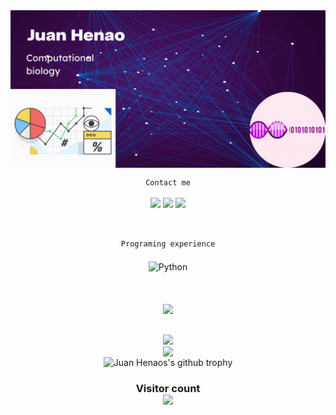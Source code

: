<img align="center" alt="Juan's banner"  src="https://github.com/jdhenaos/jdhenaos/blob/main/assets/Modern%20Minimal%20Technology%20Background%20Banner.gif" />


<!--

Original gifs extracted from:
https://www.devangthakkar.com/
https://dribbble.com/shots/14138307-Abstract-illustration-Statistic


**jdhenaos/jdhenaos** is a ✨ _special_ ✨ repository because its `README.md` (this file) appears on your GitHub profile.

Here are some ideas to get you started:

- 🔭 I’m currently working on ...
- 🌱 I’m currently learning ...
- 👯 I’m looking to collaborate on ...
- 🤔 I’m looking for help with ...
- 💬 Ask me about ...
- 📫 How to reach me: ...
- 😄 Pronouns: ...
- ⚡ Fun fact: ...
-->

<p align="center">
<code>Contact me</code><br><br>
<a href="https://www.linkedin.com/in/juan-david-henao-1714218b/"><img src="https://img.shields.io/badge/-Juan%20Henao-0077B5?style=flat&logo=Linkedin&logoColor=white"/></a>
<a href="mailto:juan.henao@helmholtz-muenchen.de"><img src="https://img.shields.io/badge/-juan.henao@helmholtzmuenchen.de-D14836?style=flat&logo=Gmail&logoColor=white"/></a>
<a href="https://twitter.com/JuanHenaoS"><img src="https://img.shields.io/badge/-@JuanHenaoS-informational?style=flat&logo=Twitter&logoColor=white"/></a>
</p><br>

<p align="center">
<code>Programing experience</code><br><br>
<img title="Python" alt="Python" src="https://raw.githubusercontent.com/jdhenaos/jdhenaos/master/assets/Python-logo.svg" width="70" height="40" style="vertical-align:down; margin:4px"/>
</p><br>

<p align="center">
   <img align="center" src="https://github-readme-stats.vercel.app/api/top-langs/?username=jdhenaos&theme=radical&line_height=10&hide_langs_below=1&layout=compact" />
</p>
<p align="center">
  <br>
 <img align="center"  src="https://github-readme-streak-stats.herokuapp.com/?user=jdhenaos&theme=blue-green" />
  <br>
<img align="center" src="https://github-readme-stats.vercel.app/api?username=jdhenaos&show_icons=true&theme=blue-green&line_height=21"/>
    <br>
<img align="center" src="https://github-profile-trophy.vercel.app/?username=jdhenaos&theme=dracula" alt="Juan Henaos's github trophy"/>

<h3 align="center"> 
  Visitor count <br>
  <img src="https://profile-counter.glitch.me/jdhenaos/count.svg" />
</h3>


